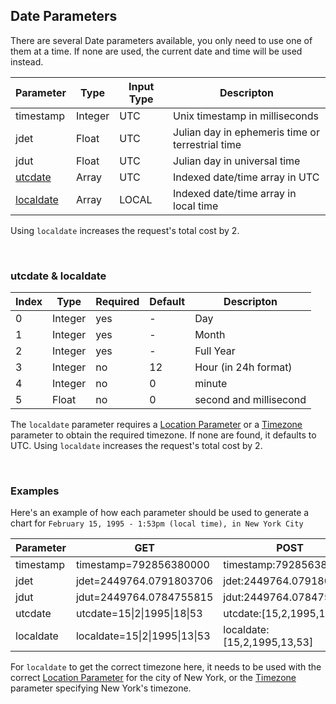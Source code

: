 ## Date Parameters

There are several Date parameters available, you only need to use one of them at a time. If none are used, the current date and time will be used instead.

| Parameter | Type | Input Type | Descripton
|---|---|---|---|
| timestamp | Integer | UTC | Unix timestamp in milliseconds |
| jdet | Float | UTC | Julian day in ephemeris time or terrestrial time |
| jdut | Float | UTC | Julian day in universal time |
| [utcdate](#localdate) | Array | UTC | Indexed date/time array in UTC |
| [localdate](#localdate) | Array | LOCAL | Indexed date/time array in local time |

Using `localdate` increases the request's total cost by 2.

<br>

### utcdate & localdate

| Index | Type | Required | Default | Descripton |
|---|---|---|---|---|
| 0 | Integer | yes | - | Day |
| 1 | Integer | yes | - | Month |
| 2 | Integer | yes | - | Full Year |
| 3 | Integer | no | 12 | Hour (in 24h format) |
| 4 | Integer | no | 0 | minute |
| 5 | Float | no | 0 | second and millisecond |

The `localdate` parameter requires a [Location Parameter](parameters_location.md) or a [Timezone](parameters_timezone.md) parameter to obtain the required timezone. If none are found, it defaults to UTC. Using `localdate` increases the request's total cost by 2.

<br>

### Examples

Here's an example of how each parameter should be used to generate a chart for `February 15, 1995 - 1:53pm (local time), in New York City`

| Parameter | GET | POST
|---|---|---|
| timestamp | timestamp=792856380000 | timestamp:792856380000 |
| jdet | jdet=2449764.0791803706 | jdet:2449764.0791803706 |
| jdut | jdut=2449764.0784755815 | jdut:2449764.0784755815 |
| utcdate | utcdate=15\|2\|1995\|18\|53 | utcdate:[15,2,1995,18,53] |
| localdate | localdate=15\|2\|1995\|13\|53 | localdate:[15,2,1995,13,53] |

For `localdate` to get the correct timezone here, it needs to be used with the correct [Location Parameter](parameters_location.md) for the city of New York, or the [Timezone](parameters_timezone.md) parameter specifying New York's timezone.

<br>
